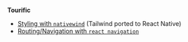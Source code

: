 **Tourific**

- [Styling with `nativewind`](https://www.nativewind.dev/overview/how-it-works) (Tailwind ported to React Native)
- [Routing/Navigation with `react navigation`](https://reactnavigation.org/docs/getting-started)

